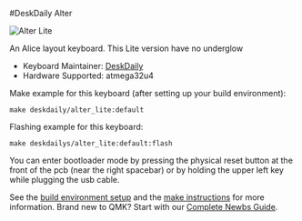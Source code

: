 #DeskDaily Alter

![Alter Lite](https://i.imgur.com/dYVwbD0.jpg)

An Alice layout keyboard. This Lite version have no underglow

* Keyboard Maintainer: [DeskDaily](https://github.com/DeskDaily)
* Hardware Supported: atmega32u4

Make example for this keyboard (after setting up your build environment):

    make deskdaily/alter_lite:default

Flashing example for this keyboard:

    make deskdailys/alter_lite:default:flash

You can enter bootloader mode by pressing the physical reset button at the front of the pcb (near the right spacebar) or by holding the upper left key while plugging the usb cable.

See the [build environment setup](https://docs.qmk.fm/#/getting_started_build_tools) and the [make instructions](https://docs.qmk.fm/#/getting_started_make_guide) for more information. Brand new to QMK? Start with our [Complete Newbs Guide](https://docs.qmk.fm/#/newbs).
